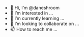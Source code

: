 - 👋 Hi, I’m @daneshroom
- 👀 I’m interested in ...
- 🌱 I’m currently learning ...
- 💞️ I’m looking to collaborate on ...
- 📫 How to reach me ...

<!---
daneshroom/daneshroom is a ✨ special ✨ repository because its `README.md` (this file) appears on your GitHub profile.
You can click the Preview link to take a look at your changes.
--->
